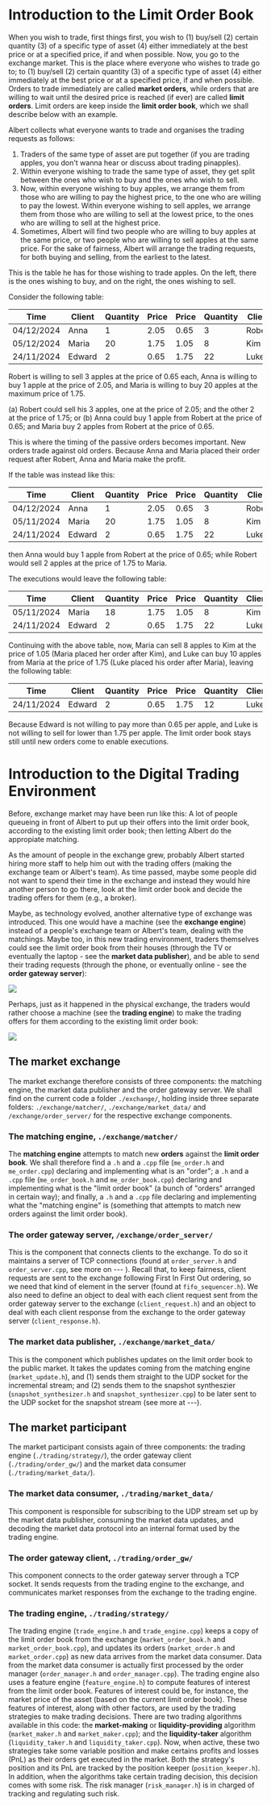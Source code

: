 # Introduction to the Limit Order Book
When you wish to trade, first things first, you wish to (1) buy/sell (2) certain quantity (3) of a specific type of asset (4) either immediately at the best price or at a specified price, if and when possible. Now, you go to the exchange market. This is the place where everyone who wishes to trade go to; to (1) buy/sell (2) certain quantity (3) of a specific type of asset (4) either immediately at the best price or at a specified price, if and when possible. Orders to trade immediately are called **market orders**, while orders that are willing to wait until the desired price is reached (if ever) are called **limit orders**. Limit orders are keep inside the **limit order book**, which we shall describe below with an example. 

Albert collects what everyone wants to trade and organises the trading requests as follows:
1. Traders of the same type of asset are put together (if you are trading apples, you don't wanna hear or discuss about trading pinapples).
2. Within everyone wishing to trade the same type of asset, they get split between the ones who wish to buy and the ones who wish to sell.
3. Now, within everyone wishing to buy apples, we arrange them from those who are willing to pay the highest price, to the one who are willing to pay the lowest. Within everyone wishing to sell apples, we arrange them from those who are willing to sell at the lowest price, to the ones who are willing to sell at the highest price.
4. Sometimes, Albert will find two people who are willing to buy apples at the same price, or two people who are willing to sell apples at the same price. For the sake of fairness, Albert will arrange the trading requests, for both buying and selling, from the earliest to the latest.

This is the table he has for those wishing to trade apples. On the left, there is the ones wishing to buy, and on the right, the ones wishing to sell. 

Consider the following table:  

<center>

Time      |  Client | Quantity   | Price  | Price  | Quantity  | Client | Time
----------|---------|------------|--------|--------|-----------|--------|--------
04/12/2024|  Anna   | 1          | 2.05   | 0.65   |  3        | Robert |22/11/2024
05/12/2024|  Maria  | 20         | 1.75   | 1.05   |  8        | Kim    |14/10/2024
24/11/2024|  Edward | 2          | 0.65   | 1.75   |  22       | Luke   |12/01/2025

</center>
Robert is willing to sell 3 apples at the price of 0.65 each, Anna is willing to buy 1 apple at the price of 2.05, and Maria is willing to buy 20 apples at the maximum price of 1.75.

(a) Robert could sell his 3 apples, one at the price of 2.05; and the other 2 at the price of 1.75; or
(b) Anna could buy 1 apple from Robert at the price of 0.65; and Maria buy 2 apples from Robert at the price of 0.65.

This is where the timing of the passive orders becomes important. New orders trade against old orders. Because Anna and Maria placed their order request after Robert, Anna and Maria make the profit.

If the table was instead like this:
<center>

Time      |  Client | Quantity   | Price  | Price  | Quantity  | Client | Time
----------|---------|------------|--------|--------|-----------|--------|--------
04/12/2024|  Anna   | 1          | 2.05   | 0.65   |  3        | Robert |22/11/2024
05/11/2024|  Maria  | 20         | 1.75   | 1.05   |  8        | Kim    |14/10/2024
24/11/2024|  Edward | 2          | 0.65   | 1.75   |  22       | Luke   |12/01/2025

</center>

then Anna would buy 1 apple from Robert at the price of 0.65; while Robert would sell 2 apples at the price of 1.75 to Maria.

The executions would leave the following table:

<center>

Time      |  Client | Quantity   | Price  | Price  | Quantity  | Client | Time
----------|---------|------------|--------|--------|-----------|--------|--------
05/11/2024|  Maria  | 18         | 1.75   | 1.05   |  8        | Kim    |14/10/2024
24/11/2024|  Edward | 2          | 0.65   | 1.75   |  22       | Luke   |12/01/2025

</center>
Continuing with the above table, now, Maria can sell 8 apples to Kim at the price of 1.05 (Maria placed her order after Kim), and Luke can buy 10 apples from Maria at the price of 1.75 (Luke placed his order after Maria), leaving the following table:
<center>

Time      |  Client | Quantity   | Price  | Price  | Quantity  | Client | Time
----------|---------|------------|--------|--------|-----------|--------|--------
24/11/2024|  Edward | 2          | 0.65   | 1.75   |  12       | Luke   |12/01/2025

</center>

Because Edward is not willing to pay more than 0.65 per apple, and Luke is not willing to sell for lower than 1.75 per apple. The limit order book stays still until new orders come to enable executions.

# Introduction to the Digital Trading Environment

Before, exchange market may have been run like this: A lot of people queueing in front of Albert to put up their offers into the limit order book, according to the existing limit order book; then letting Albert do the appropiate matching. 

As the amount of people in the exchange grew, probably Albert started hiring more staff to help him out with the trading offers (making the exchange team or Albert's team). As time passed, maybe some people did not want to spend their time in the exchange and instead they would hire another person to go there, look at the limit order book and decide the trading offers for them (e.g., a broker). 

Maybe, as technology evolved, another alternative type of exchange was introduced. This one would have a machine (see the **exchange engine**) instead of a people's exchange team or Albert's team, dealing with the matchings. Maybe too, in this new trading environment, traders themselves could see the limit order book from their houses (through the TV or eventually the laptop - see the **market data publisher**), and be able to send their trading requests (through the phone, or eventually online - see the **order gateway server**): 

![](./pics/trading-eco-1.png)


Perhaps, just as it happened in the physical exchange, the traders would rather choose a machine (see the **trading engine**) to make the trading offers for them according to the existing limit order book:

![](./pics/trading-eco-2.png)

## The market exchange
The market exchange therefore consists of three components: the matching engine, the market data publisher and the order gateway server. We shall find on the current code a folder `./exchange/`, holding inside three separate folders: `./exchange/matcher/`, `./exchange/market_data/` and `/exchange/order_server/` for the respective exchange components.

### The matching engine, `./exchange/matcher/`
The **matching engine** attempts to match new **orders** against the **limit order book**. We shall therefore find a `.h` and a `.cpp` file (`me_order.h` and `me_order.cpp`) declaring and implementing what is an "order"; a `.h` and a `.cpp` file (`me_order_book.h` and `me_order_book.cpp`) declaring and implementing what is the "limit order book" (a bunch of "orders" arranged in certain way); and finally, a `.h` and a `.cpp` file declaring and implementing what the "matching engine" is (something that attempts to match new orders against the limit order book).


### The order gateway server, `/exchange/order_server/`
This is the component that connects clients to the exchange. To do so it maintains a server of TCP connections (found at `order_server.h` and `order_server.cpp`, see more on --- ). Recall that, to keep fairness, client requests are sent to the exchange following First In First Out ordering, so we need that kind of element in the server (found at `fifo_sequencer.h`). We also need to define an object to deal with each client request sent from the order gateway server to the exchange (`client_request.h`) and an object to deal with each client response from the exchange to the order gateway server (`client_response.h`).

### The market data publisher, `./exchange/market_data/`
This is the component which publishes updates on the limit order book to the public market. It takes the updates coming from the matching engine (`market_update.h`), and (1) sends them straight to the UDP socket for the incremental stream; and (2) sends them to the snapshot syntheszier (`snapshot_synthesizer.h` and `snapshot_synthesizer.cpp`) to be later sent to the UDP socket for the snapshot stream (see more at ---).

## The market participant
The market participant consists again of three components: the trading engine (`./trading/strategy/`), the order gateway client (`./trading/order_gw/`) and the market data consumer (`./trading/market_data/`).

### The market data consumer, `./trading/market_data/`
This component is responsible for subscribing to the UDP stream set up by the market data publisher, consuming the market data updates, and decoding 
the market data protocol into an internal format used by the trading engine.

### The order gateway client, `./trading/order_gw/`
This component connects to the order gateway server through a TCP socket. It sends requests from the trading engine to the exchange, and communicates market responses from the exchange to the trading engine.

### The trading engine, `./trading/strategy/`
The trading engine (`trade_engine.h` and `trade_engine.cpp`) keeps a copy of the limit order book from the exchange (`market_order_book.h` and `market_order_book.cpp`), and updates its orders (`market_order.h` and `market_order.cpp`) as new data arrives from the market data consumer. Data from the market data consumer is actually first processed by the order manager (`order_manager.h` and `order_manager.cpp`). 
The trading engine also uses a feature engine (`feature_engine.h`) to compute features of interest from the limit order book. Features of interest could be, for instance, the market price of the asset (based on the current limit order book). These features of interest, along with other factors, are used by the trading strategies to make trading decisions. There are two trading algorithms available in this code: the **market-making** or **liquidity-providing** algorithm (`market_maker.h` and `market_maker.cpp`); and the **liquidity-taker** algorithm (`liquidity_taker.h` and `liquidity_taker.cpp`). Now, when active, these two strategies take some variable position and make certains profits and losses (PnL) as their orders get executed in the market. Both the strategy's position and its PnL are tracked by the position keeper (`position_keeper.h`). In addition, when the algorithms take certain trading decision, this decision comes with some risk. The risk manager (`risk_manager.h`) is in charged of tracking and regulating such risk.